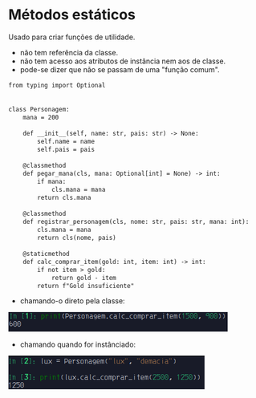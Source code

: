 # Métodos estáticos

Usado para criar funções de utilidade.
- não tem referência da classe.
- não tem acesso aos atributos de instância nem aos de classe.
- pode-se dizer que não se passam de uma "função comum". 

```python3
from typing import Optional


class Personagem:
    mana = 200

    def __init__(self, name: str, pais: str) -> None:
        self.name = name
        self.pais = pais

    @classmethod
    def pegar_mana(cls, mana: Optional[int] = None) -> int:
        if mana:
            cls.mana = mana
        return cls.mana

    @classmethod
    def registrar_personagem(cls, nome: str, pais: str, mana: int):
        cls.mana = mana
        return cls(nome, pais)

    @staticmethod
    def calc_comprar_item(gold: int, item: int) -> int:
        if not item > gold:
            return gold - item
        return f"Gold insuficiente"
```

- chamando-o direto pela classe:

![from_class](./pictures/metodos_estaticos/from_class.png)

- chamando quando for instânciado:

![from_instance](./pictures/metodos_estaticos/from_instance.png)
